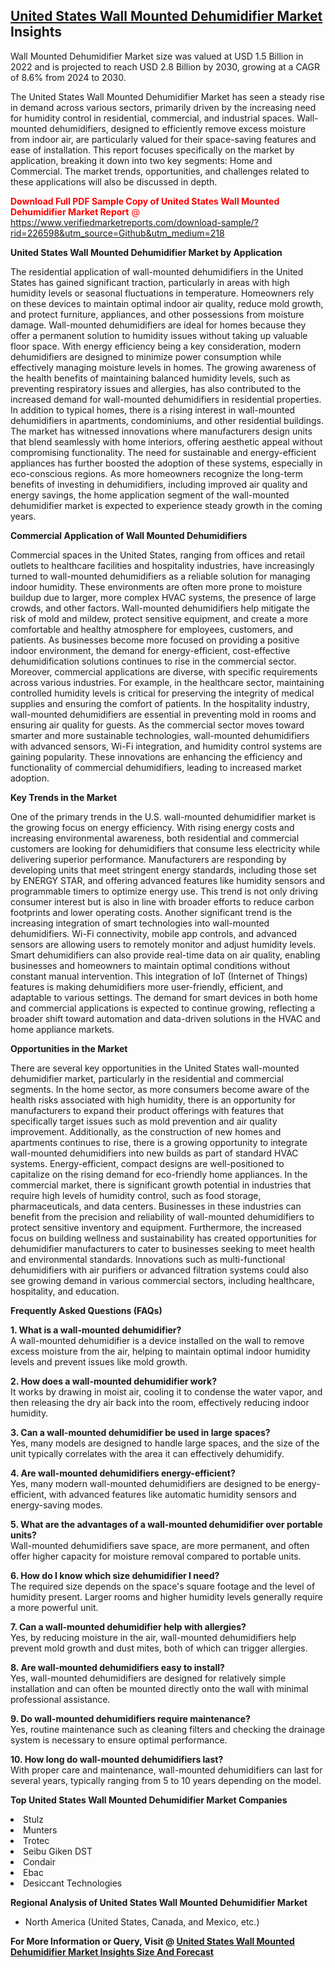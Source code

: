 <h2><a href="https://www.verifiedmarketreports.com/download-sample/?rid=226598&amp;utm_source=Github&amp;utm_medium=218" target="_blank">United States Wall Mounted Dehumidifier Market</a> Insights</h2><p>Wall Mounted Dehumidifier Market size was valued at USD 1.5 Billion in 2022 and is projected to reach USD 2.8 Billion by 2030, growing at a CAGR of 8.6% from 2024 to 2030.</p><p><p>The United States Wall Mounted Dehumidifier Market has seen a steady rise in demand across various sectors, primarily driven by the increasing need for humidity control in residential, commercial, and industrial spaces. Wall-mounted dehumidifiers, designed to efficiently remove excess moisture from indoor air, are particularly valued for their space-saving features and ease of installation. This report focuses specifically on the market by application, breaking it down into two key segments: Home and Commercial. The market trends, opportunities, and challenges related to these applications will also be discussed in depth. <p><span class=""><span style="color: #ff0000;"><strong>Download Full PDF Sample Copy of United States Wall Mounted Dehumidifier Market Report</strong> @ </span><a href="https://www.verifiedmarketreports.com/download-sample/?rid=226598&amp;utm_source=Github&amp;utm_medium=218" target="_blank">https://www.verifiedmarketreports.com/download-sample/?rid=226598&amp;utm_source=Github&amp;utm_medium=218</a></span></p></p> <p><strong>United States Wall Mounted Dehumidifier Market by Application</strong></p> <p>The residential application of wall-mounted dehumidifiers in the United States has gained significant traction, particularly in areas with high humidity levels or seasonal fluctuations in temperature. Homeowners rely on these devices to maintain optimal indoor air quality, reduce mold growth, and protect furniture, appliances, and other possessions from moisture damage. Wall-mounted dehumidifiers are ideal for homes because they offer a permanent solution to humidity issues without taking up valuable floor space. With energy efficiency being a key consideration, modern dehumidifiers are designed to minimize power consumption while effectively managing moisture levels in homes. The growing awareness of the health benefits of maintaining balanced humidity levels, such as preventing respiratory issues and allergies, has also contributed to the increased demand for wall-mounted dehumidifiers in residential properties. In addition to typical homes, there is a rising interest in wall-mounted dehumidifiers in apartments, condominiums, and other residential buildings. The market has witnessed innovations where manufacturers design units that blend seamlessly with home interiors, offering aesthetic appeal without compromising functionality. The need for sustainable and energy-efficient appliances has further boosted the adoption of these systems, especially in eco-conscious regions. As more homeowners recognize the long-term benefits of investing in dehumidifiers, including improved air quality and energy savings, the home application segment of the wall-mounted dehumidifier market is expected to experience steady growth in the coming years.</p> <p><strong>Commercial Application of Wall Mounted Dehumidifiers</strong></p> <p>Commercial spaces in the United States, ranging from offices and retail outlets to healthcare facilities and hospitality industries, have increasingly turned to wall-mounted dehumidifiers as a reliable solution for managing indoor humidity. These environments are often more prone to moisture buildup due to larger, more complex HVAC systems, the presence of large crowds, and other factors. Wall-mounted dehumidifiers help mitigate the risk of mold and mildew, protect sensitive equipment, and create a more comfortable and healthy atmosphere for employees, customers, and patients. As businesses become more focused on providing a positive indoor environment, the demand for energy-efficient, cost-effective dehumidification solutions continues to rise in the commercial sector. Moreover, commercial applications are diverse, with specific requirements across various industries. For example, in the healthcare sector, maintaining controlled humidity levels is critical for preserving the integrity of medical supplies and ensuring the comfort of patients. In the hospitality industry, wall-mounted dehumidifiers are essential in preventing mold in rooms and ensuring air quality for guests. As the commercial sector moves toward smarter and more sustainable technologies, wall-mounted dehumidifiers with advanced sensors, Wi-Fi integration, and humidity control systems are gaining popularity. These innovations are enhancing the efficiency and functionality of commercial dehumidifiers, leading to increased market adoption.</p> <p><strong>Key Trends in the Market</strong></p> <p>One of the primary trends in the U.S. wall-mounted dehumidifier market is the growing focus on energy efficiency. With rising energy costs and increasing environmental awareness, both residential and commercial customers are looking for dehumidifiers that consume less electricity while delivering superior performance. Manufacturers are responding by developing units that meet stringent energy standards, including those set by ENERGY STAR, and offering advanced features like humidity sensors and programmable timers to optimize energy use. This trend is not only driving consumer interest but is also in line with broader efforts to reduce carbon footprints and lower operating costs. Another significant trend is the increasing integration of smart technologies into wall-mounted dehumidifiers. Wi-Fi connectivity, mobile app controls, and advanced sensors are allowing users to remotely monitor and adjust humidity levels. Smart dehumidifiers can also provide real-time data on air quality, enabling businesses and homeowners to maintain optimal conditions without constant manual intervention. This integration of IoT (Internet of Things) features is making dehumidifiers more user-friendly, efficient, and adaptable to various settings. The demand for smart devices in both home and commercial applications is expected to continue growing, reflecting a broader shift toward automation and data-driven solutions in the HVAC and home appliance markets.</p> <p><strong>Opportunities in the Market</strong></p> <p>There are several key opportunities in the United States wall-mounted dehumidifier market, particularly in the residential and commercial segments. In the home sector, as more consumers become aware of the health risks associated with high humidity, there is an opportunity for manufacturers to expand their product offerings with features that specifically target issues such as mold prevention and air quality improvement. Additionally, as the construction of new homes and apartments continues to rise, there is a growing opportunity to integrate wall-mounted dehumidifiers into new builds as part of standard HVAC systems. Energy-efficient, compact designs are well-positioned to capitalize on the rising demand for eco-friendly home appliances. In the commercial market, there is significant growth potential in industries that require high levels of humidity control, such as food storage, pharmaceuticals, and data centers. Businesses in these industries can benefit from the precision and reliability of wall-mounted dehumidifiers to protect sensitive inventory and equipment. Furthermore, the increased focus on building wellness and sustainability has created opportunities for dehumidifier manufacturers to cater to businesses seeking to meet health and environmental standards. Innovations such as multi-functional dehumidifiers with air purifiers or advanced filtration systems could also see growing demand in various commercial sectors, including healthcare, hospitality, and education.</p> <p><strong>Frequently Asked Questions (FAQs)</strong></p> <p><strong>1. What is a wall-mounted dehumidifier?</strong><br> A wall-mounted dehumidifier is a device installed on the wall to remove excess moisture from the air, helping to maintain optimal indoor humidity levels and prevent issues like mold growth.</p> <p><strong>2. How does a wall-mounted dehumidifier work?</strong><br> It works by drawing in moist air, cooling it to condense the water vapor, and then releasing the dry air back into the room, effectively reducing indoor humidity.</p> <p><strong>3. Can a wall-mounted dehumidifier be used in large spaces?</strong><br> Yes, many models are designed to handle large spaces, and the size of the unit typically correlates with the area it can effectively dehumidify.</p> <p><strong>4. Are wall-mounted dehumidifiers energy-efficient?</strong><br> Yes, many modern wall-mounted dehumidifiers are designed to be energy-efficient, with advanced features like automatic humidity sensors and energy-saving modes.</p> <p><strong>5. What are the advantages of a wall-mounted dehumidifier over portable units?</strong><br> Wall-mounted dehumidifiers save space, are more permanent, and often offer higher capacity for moisture removal compared to portable units.</p> <p><strong>6. How do I know which size dehumidifier I need?</strong><br> The required size depends on the space's square footage and the level of humidity present. Larger rooms and higher humidity levels generally require a more powerful unit.</p> <p><strong>7. Can a wall-mounted dehumidifier help with allergies?</strong><br> Yes, by reducing moisture in the air, wall-mounted dehumidifiers help prevent mold growth and dust mites, both of which can trigger allergies.</p> <p><strong>8. Are wall-mounted dehumidifiers easy to install?</strong><br> Yes, wall-mounted dehumidifiers are designed for relatively simple installation and can often be mounted directly onto the wall with minimal professional assistance.</p> <p><strong>9. Do wall-mounted dehumidifiers require maintenance?</strong><br> Yes, routine maintenance such as cleaning filters and checking the drainage system is necessary to ensure optimal performance.</p> <p><strong>10. How long do wall-mounted dehumidifiers last?</strong><br> With proper care and maintenance, wall-mounted dehumidifiers can last for several years, typically ranging from 5 to 10 years depending on the model.</p></p><p><strong>Top United States Wall Mounted Dehumidifier Market Companies</strong></p><div data-test-id=""><p><li>Stulz</li><li> Munters</li><li> Trotec</li><li> Seibu Giken DST</li><li> Condair</li><li> Ebac</li><li> Desiccant Technologies</li></p><div><strong>Regional Analysis of&nbsp;United States Wall Mounted Dehumidifier Market</strong></div><ul><li dir="ltr"><p dir="ltr">North America&nbsp;(United States, Canada, and Mexico, etc.)</p></li></ul><p><strong>For More Information or Query, Visit @&nbsp;</strong><strong><a href="https://www.verifiedmarketreports.com/product/wall-mounted-dehumidifier-market/?utm_source=Github&amp;utm_medium=218" target="_blank">United States Wall Mounted Dehumidifier Market Insights Size And Forecast</a></strong></p></div>
